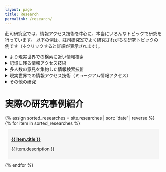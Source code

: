 ```yaml
---
layout: page
title: Research
permalink: /research/
---
```


<style>
    div.topic{
        background-color: #D4E1E8;
        border-radius: 1%;
        padding: 2%;
        margin: 2%;
    }

    div.paper{
        background-color: #F5F5F5;
        border-radius: 1%;
        padding: 2%;
        margin: 2%;  
    }

    summary {
        cursor: pointer;
    }

    summary::-webkit-details-marker {
        display: none;
    }

</style>

莊司研究室では、情報アクセス技術を中心に、本当にいろんなトピックで研究を行っています。
以下の例は、莊司研究室でよく研究されがちな研究トピックの例です（↓クリックすると詳細が表示されます）。

<details>
<summary>より現実世界での検索に近い情報検索</summary>
<div class=topic>
<p><strong>現状のWeb情報検索は、不自然です。</strong></p>

<p>現実世界で何か商品を探す際のことをイメージしてください。
たとえば、新しいテレビを買うために、電気屋さんに行って、店員さんに自分の検索条件に見合ったテレビを探してもらう場合を考えます。
この際には、多くの場合、「時代劇に適したテレビはどれ？」、「FPSのゲームに最適なテレビはどれ？」というように、自分の置かれた状況や、自分の目的を伝えることで検索を行っています。
図書館で本を探す場合も、同様です。
「○○という登場人物が、××する本を探してください」という検索は、一般的には行われません。
検索とは、知らないことを調べるための行為だから、調べたい対象を伝えることが出来ないからです。</p>

<p>一方で、現在の多くのWeb検索エンジンでは、このような不自然な検索を、利用者に強いています。
一般的な検索エンジンでは、「自分が最終的に見つけたいページに含まれていそうなキーワード」を、検索の入力としています。
本来、知らないことを調べるための情報検索なのに、調べたいページに含まれていそうな単語を、自分で推測しないといけません。</p>

<p>このような不自然な検索から利用者を解放するために、莊司研究室では、検索エンジンにより自由な入力を可能にするような検索アルゴリズムの研究をいくつも行っています。</p>
</div>
</details>

<details>
<summary>記憶に残る情報アクセス技術</summary>
<div class=topic>
<p><strong>Webで日常的に見た情報、なんにも身についてない！</strong></p>
<p>
現代人は、1日に4時間近くをWebの閲覧に充てているという調査報告があります。
これは、テレビや雑誌、書籍などよりも長く、現代人が一番長時間接しているメディアはWebであるということができます。
</p>

<p>
一方で、Webで得た情報は、記憶に残りづらいという指摘もされています。
個人がWeb検索で入力されるクエリのうち、4割は再訪問のためのクエリだと言われています。
これには行きつけのサイトへの再訪問だけでなく、閲覧したけれど忘れてしまった情報への「調べなおし」のための再アクセスが多く含まれています。
</p>

<p>
データに照らし合わせなくても、直感的に、普段のWebアクセスは、長時間接している割に、何も身についていないと感じられます。
たとえば、楽器を毎日4時間弾いていたら、1年も経ったらそれなりの腕前になります。
映画を毎日2本見ていたら映画通ですし、毎日4時間筋トレしたら筋骨隆々になれるでしょう。
･･･それに比べて、Web閲覧は、どうでしょうか？
何か、身についているでしょうか？
</p>

<p>
莊司研究室では、こうした日常的なWeb閲覧に費やした時間を、少しでも有意義なものにするため、
Webで見た情報を記憶に残し知識に定着させるための情報アクセス技術についても研究しています。
</p>
</div>
</details>

<details>
<summary>多人数の意見を集約した情報検索技術</summary>
<div class=topic>
<p><strong>レビューしか判断材料がないけど、レビューを全部読むのは、不可能！</strong></p>
<p>
近年ではインターネット上のレビュー情報から意思決定をする機会が増えています。
たとえば観たい映画を探す場合、公式サイトにはあまり情報が載っていないので、視聴者のレビューを参考に、その映画を見るかどうかを判断します。
また商品情報サイトでは、スペックシートを読んだところで、その実際の使い心地などは分からないので、
結局レビューを参考にアイテムの購入を判断することが多いです。
</p>
<p>
このように日常的に意思決定に使われるレビューですが、現状では、たくさんあるレビューを検索したり、要約したり、使いやすくする技術は未発達です。
たとえば、「どんでん返しのすごい映画」を探したい場合、どうやってレビューから映画を探せばいいでしょうか･･･？
多くの場合、レビュー中で「どんでん返し」という単語は使われず、「終盤に驚きの展開があった」、「思わず観終わった後に2週目に突入した」など、さまざまな書かれ方をします。
また、100人が「終盤、やや驚いた」と評価している映画と、5人が「終盤の展開に、人生で一番驚いた」と評している映画だったら、どちらがより「どんでん返し」度合いの高い映画でしょうか。
</p>
<p>
莊司研究室では、レビューや、投稿レシピ、ソーシャルメディアの投稿などの、「そのまま単体だと役に立たないけれど、集めると意味をもちはじめる」情報を集約して、活用できるようにする研究を進めています。
</p>
</div>
</details>

<details>
<summary>現実世界での情報アクセス技術（ミュージアム情報アクセス）</summary>
<div class=topic>
<p><strong>なんとなく博物館に行くだけでは、あんまり知識が得られない。</strong></p>
<p>
情報アクセスは、なにも、コンピュータやWebの中に限られた話ではありません。
現実世界は情報に溢れており、人々は当たり前のように、日夜、情報を獲得しています。
学校や図書館から、街の掲示板まで、ありとあらゆる場所で情報アクセスが行われています。
</p>
<p>
莊司研究室では、特に情報アクセス技術による支援が重要な領域として、ミュージアムにおける情報アクセス支援の研究を行っています。
具体的には、博物館で展示物を観賞した際に、それがより深く知識に定着し、観賞体験が有意義になるよう、情報系の技術を使ってサポートします。
</p>
<p>
美術館や博物館といったミュージアムには、さまざまな人たちが訪れます。
その中には、学校の行事で連れて来られた人や、タダ券をもらったから来たという人など、自発的な理由で訪問していない人が多く含まれます。
そういった人たちでも、積極的にミュージアムを鑑賞できるようにして、展示物に興味を持ち、覚えて貰うためのシステムについて研究しています。
</p>
</div>
</details>

<details>
<summary>その他の研究</summary>
<div class=topic>
<p>それ以外でも、たくさんの情報アクセスに関連する（たまに、しない）研究を行ってきています。</p>
</div>
</details>

<h1>実際の研究事例紹介</h1>
{% assign sorted_researches = site.researches | sort: 'date' | reverse %}
{% for item in sorted_researches %}
<div class=paper>
  <p><strong><a href="{{ item.url }}">{{ item.title }}</a></strong></p>
  <p>{{ item.description }}</p>
</div>
{% endfor %}

